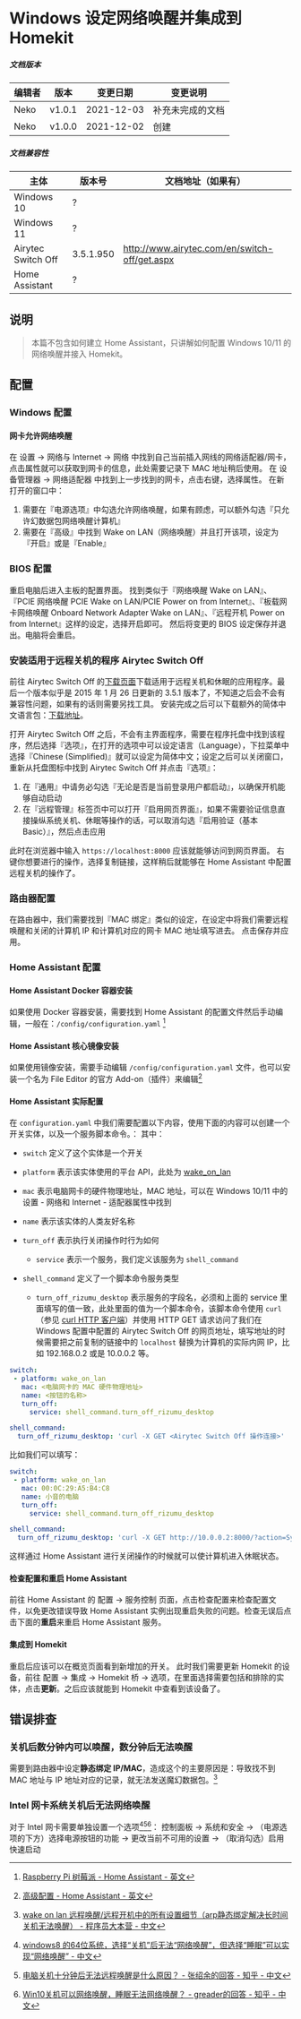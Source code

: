 # Windows 设定网络唤醒并集成到 Homekit

##### 文档版本

| 编辑者 | 版本 | 变更日期 | 变更说明 |
| ----- | --- | ------- | ------- |
| Neko | v1.0.1 | 2021-12-03 | 补充未完成的文档 |
| Neko | v1.0.0 | 2021-12-02 | 创建 |

##### 文档兼容性

| 主体 | 版本号 | 文档地址（如果有） |
| -- | -- | -- |
| Windows 10 | ? |  |
| Windows 11 | ? |  |
| Airytec Switch Off | 3.5.1.950 | http://www.airytec.com/en/switch-off/get.aspx |
| Home Assistant | ? |  |

## 说明

> 本篇不包含如何建立 Home Assistant，只讲解如何配置 Windows 10/11 的网络唤醒并接入 Homekit。

## 配置

### Windows 配置

#### 网卡允许网络唤醒

在 设置 -> 网络与 Internet -> 网络 中找到自己当前插入网线的网络适配器/网卡，点击属性就可以获取到网卡的信息，此处需要记录下 MAC 地址稍后使用。
在 设备管理器 -> 网络适配器 中找到上一步找到的网卡，点击右键，选择属性。
在新打开的窗口中：
1. 需要在『电源选项』中勾选允许网络唤醒，如果有顾虑，可以额外勾选『只允许幻数据包网络唤醒计算机』
2. 需要在『高级』中找到 Wake on LAN（网络唤醒）并且打开该项，设定为『开启』或是『Enable』

### BIOS 配置

重启电脑后进入主板的配置界面。
找到类似于『网络唤醒 Wake on LAN』、『PCIE 网络唤醒 PCIE Wake on LAN/PCIE Power on from Internet』、『板载网卡网络唤醒 Onboard Network Adapter Wake on LAN』、『远程开机 Power on from Internet』这样的设定，选择开启即可。
然后将变更的 BIOS 设定保存并退出。电脑将会重启。

### 安装适用于远程关机的程序 Airytec Switch Off

前往 Airytec Switch Off 的[下载页面](http://www.airytec.com/en/switch-off/get.aspx)下载适用于远程关机和休眠的应用程序。最后一个版本似乎是 2015 年 1 月 26 日更新的 3.5.1 版本了，不知道之后会不会有兼容性问题，如果有的话则需要另找工具。
安装完成之后可以下载额外的简体中文语言包：[下载地址](http://lsls.airytec.com/files/translations/224/zh-CN.lng)。

打开 Airytec Switch Off 之后，不会有主界面程序，需要在程序托盘中找到该程序，然后选择『选项』，在打开的选项中可以设定语言（Language），下拉菜单中选择『Chinese (Simplified)』就可以设定为简体中文；设定之后可以关闭窗口，重新从托盘图标中找到 Airytec Switch Off 并点击『选项』：
1. 在『通用』中请务必勾选『无论是否是当前登录用户都启动』，以确保开机能够自动启动
2. 在『远程管理』标签页中可以打开『启用网页界面』，如果不需要验证信息直接操纵系统关机、休眠等操作的话，可以取消勾选『启用验证（基本 Basic）』，然后点击应用

此时在浏览器中输入 `https://localhost:8000` 应该就能够访问到网页界面。
右键你想要进行的操作，选择复制链接，这样稍后就能够在 Home Assistant 中配置远程关机的操作了。

### 路由器配置

在路由器中，我们需要找到『MAC 绑定』类似的设定，在设定中将我们需要远程唤醒和关闭的计算机 IP 和计算机对应的网卡 MAC 地址填写进去。
点击保存并应用。

### Home Assistant 配置

#### Home Assistant Docker 容器安装

如果使用 Docker 容器安装，需要找到 Home Assistant 的配置文件然后手动编辑，一般在：`/config/configuration.yaml` [^5]

#### Home Assistant 核心镜像安装

如果使用镜像安装，需要手动编辑 `/config/configuration.yaml` 文件，也可以安装一个名为 File Editor 的官方 Add-on（插件）来编辑[^6]

#### Home Assistant 实际配置

在 `configuration.yaml` 中我们需要配置以下内容，使用下面的内容可以创建一个开关实体，以及一个服务脚本命令。：
其中：
- `switch` 定义了这个实体是一个开关
- `platform` 表示该实体使用的平台 API，此处为 [wake_on_lan](https://www.home-assistant.io/integrations/wake_on_lan/)
- `mac` 表示电脑网卡的硬件物理地址，MAC 地址，可以在 Windows 10/11 中的 设置 - 网络和 Internet - 适配器属性中找到
- `name` 表示该实体的人类友好名称
- `turn_off` 表示执行关闭操作时行为如何
	- `service` 表示一个服务，我们定义该服务为 `shell_command`

- `shell_command` 定义了一个脚本命令服务类型
	- `turn_off_rizumu_desktop` 表示服务的字段名，必须和上面的 service 里面填写的值一致，此处里面的值为一个脚本命令，该脚本命令使用 `curl` （参见 [curl HTTP 客户端](../%F0%9F%93%9F%20%E7%BB%88%E7%AB%AF/%E8%BD%AF%E4%BB%B6/curl%20HTTP%20%E5%AE%A2%E6%88%B7%E7%AB%AF.md)）并使用 HTTP GET 请求访问了我们在 Windows 配置中配置的 Airytec Switch Off 的网页地址，填写地址的时候需要把之前复制的链接中的 `localhost` 替换为计算机的实际内网 IP，比如 192.168.0.2 或是 10.0.0.2 等。

```yaml
switch:
 - platform: wake_on_lan
   mac: <电脑网卡的 MAC 硬件物理地址>
   name: <按钮的名称>
   turn_off:
     service: shell_command.turn_off_rizumu_desktop

shell_command:
  turn_off_rizumu_desktop: 'curl -X GET <Airytec Switch Off 操作连接>'
```

比如我们可以填写：

```yaml
switch:
 - platform: wake_on_lan
   mac: 00:0C:29:A5:B4:C8
   name: 小音的电脑
   turn_off:
     service: shell_command.turn_off_rizumu_desktop

shell_command:
  turn_off_rizumu_desktop: 'curl -X GET http://10.0.0.2:8000/?action=System.Hibernate'
```

这样通过 Home Assistant 进行关闭操作的时候就可以使计算机进入休眠状态。

#### 检查配置和重启 Home Assistant

前往 Home Assistant 的 配置 -> 服务控制 页面，点击检查配置来检查配置文件，以免更改错误导致 Home Assistant 实例出现重启失败的问题。检查无误后点击下面的**重启**来重启 Home Assistant 服务。

#### 集成到 Homekit

重启后应该可以在概览页面看到新增加的开关。
此时我们需要更新 Homekit 的设备，前往 配置 -> 集成 -> Homekit 桥 -> 选项，在里面选择需要包括和排除的实体，点击**更新**。之后应该就能到 Homekit 中查看到该设备了。

## 错误排查

### 关机后数分钟内可以唤醒，数分钟后无法唤醒

需要到路由器中设定**静态绑定 IP/MAC**，造成这个的主要原因是：导致找不到 MAC 地址与 IP 地址对应的记录，就无法发送魔幻数据包。[^1]

### Intel 网卡系统关机后无法网络唤醒

对于 Intel 网卡需要单独设置一个选项[^2][^3][^4]：
控制面板 -> 系统和安全 -> （电源选项的下方）选择电源按钮的功能 -> 更改当前不可用的设置 -> （取消勾选）启用快速启动
      
	  
[^1]: [wake on lan 远程唤醒/远程开机中的所有设置细节（arp静态绑定解决长时间关机无法唤醒） - 程序员大本营 - 中文](https://www.pianshen.com/article/80641319681/)
[^2]: [windows8 的64位系统，选择“关机”后无法“网络唤醒”，但选择“睡眠”可以实现“网络唤醒” - 中文](https://social.technet.microsoft.com/Forums/ie/en-US/fb0212a9-e857-4dcf-9760-3286d41d0dbc/windows8?forum=w8itprozhcn)
[^3]: [电脑关机十分钟后无法远程唤醒是什么原因？ - 张绍余的回答 - 知乎 - 中文](https://www.zhihu.com/question/344623623/answer/1123840146)
[^4]: [Win10关机可以网络唤醒，睡眠无法网络唤醒？ - greader的回答 - 知乎 - 中文](https://www.zhihu.com/question/53821424/answer/463242896)
[^5]: [Raspberry Pi 树莓派 - Home Assistant - 英文](https://www.home-assistant.io/installation/raspberrypi#install-home-assistant-container)
[^6]: [高级配置 - Home Assistant - 英文](https://www.home-assistant.io/getting-started/configuration/)
